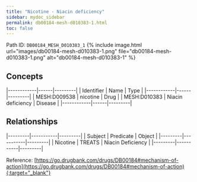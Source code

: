 ```yaml
---
title: "Nicotine - Niacin deficiency"
sidebar: mydoc_sidebar
permalink: db00184-mesh-d010383-1.html
toc: false 
---
```



Path ID: `DB00184_MESH_D010383_1`
{% include image.html url="images/db00184-mesh-d010383-1.png" file="db00184-mesh-d010383-1.png" alt="db00184-mesh-d010383-1" %}

## Concepts

|------------|------|---------|
| Identifier | Name | Type    |
|------------|------|---------|
| MESH:D009538 | nicotine | Drug |
| MESH:D010383 | Niacin deficiency | Disease |
|------------|------|---------|

## Relationships

|---------|-----------|---------|
| Subject | Predicate | Object  |
|---------|-----------|---------|
| Nicotine | TREATS | Niacin Deficiency |
|---------|-----------|---------|

Reference: [https://go.drugbank.com/drugs/DB00184#mechanism-of-action](https://go.drugbank.com/drugs/DB00184#mechanism-of-action){:target="_blank"}